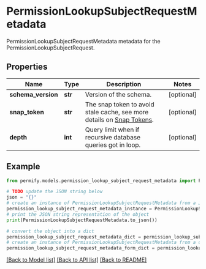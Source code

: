 # PermissionLookupSubjectRequestMetadata

PermissionLookupSubjectRequestMetadata metadata for the PermissionLookupSubjectRequest.

## Properties

Name | Type | Description | Notes
------------ | ------------- | ------------- | -------------
**schema_version** | **str** | Version of the schema. | [optional] 
**snap_token** | **str** | The snap token to avoid stale cache, see more details on [Snap Tokens](../../operations/snap-tokens). | [optional] 
**depth** | **int** | Query limit when if recursive database queries got in loop. | [optional] 

## Example

```python
from permify.models.permission_lookup_subject_request_metadata import PermissionLookupSubjectRequestMetadata

# TODO update the JSON string below
json = "{}"
# create an instance of PermissionLookupSubjectRequestMetadata from a JSON string
permission_lookup_subject_request_metadata_instance = PermissionLookupSubjectRequestMetadata.from_json(json)
# print the JSON string representation of the object
print(PermissionLookupSubjectRequestMetadata.to_json())

# convert the object into a dict
permission_lookup_subject_request_metadata_dict = permission_lookup_subject_request_metadata_instance.to_dict()
# create an instance of PermissionLookupSubjectRequestMetadata from a dict
permission_lookup_subject_request_metadata_form_dict = permission_lookup_subject_request_metadata.from_dict(permission_lookup_subject_request_metadata_dict)
```
[[Back to Model list]](../README.md#documentation-for-models) [[Back to API list]](../README.md#documentation-for-api-endpoints) [[Back to README]](../README.md)


